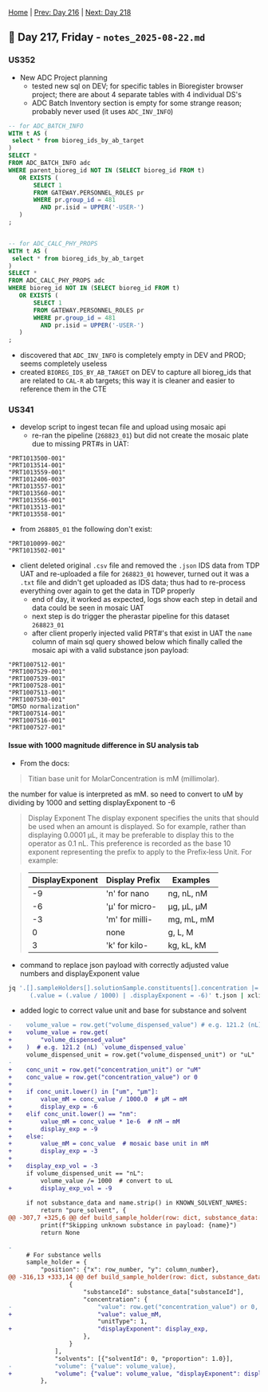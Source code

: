 [Home](../../main.md) | [Prev: Day 216](notes_2025-08-21.md) | [Next: Day 218](./notes_2025-08-25.md)

## 📝 Day 217, Friday - `notes_2025-08-22.md`

### US352
- New ADC Project planning
    * tested new sql on DEV; for specific tables in Bioregister browser project; there are about 4 separate tables with 4 individual DS's
    * ADC Batch Inventory section is empty for some strange reason; probably never used (it uses `ADC_INV_INFO`)

```sql
-- for ADC_BATCH_INFO
WITH t AS (
 select * from bioreg_ids_by_ab_target
)
SELECT *
FROM ADC_BATCH_INFO adc
WHERE parent_bioreg_id NOT IN (SELECT bioreg_id FROM t)
   OR EXISTS (
       SELECT 1
       FROM GATEWAY.PERSONNEL_ROLES pr
       WHERE pr.group_id = 481
         AND pr.isid = UPPER('-USER-')
   )
;


-- for ADC_CALC_PHY_PROPS
WITH t AS (
 select * from bioreg_ids_by_ab_target
)
SELECT *
FROM ADC_CALC_PHY_PROPS adc
WHERE bioreg_id NOT IN (SELECT bioreg_id FROM t)
   OR EXISTS (
       SELECT 1
       FROM GATEWAY.PERSONNEL_ROLES pr
       WHERE pr.group_id = 481
         AND pr.isid = UPPER('-USER-')
   )
;
```

- discovered that `ADC_INV_INFO` is completely empty in DEV and PROD; seems completely useless
- created `BIOREG_IDS_BY_AB_TARGET` on DEV to capture all bioreg_ids that are related to `CAL-R` ab targets; this way it is cleaner and easier to reference them in the CTE


### US341
- develop script to ingest tecan file and upload using mosaic api
    * re-ran the pipeline (`268823_01`) but did not create the mosaic plate due to missing PRT#s in UAT:

```
"PRT1013500-001"
"PRT1013514-001"
"PRT1013559-001"
"PRT1012406-003"
"PRT1013557-001"
"PRT1013560-001"
"PRT1013556-001"
"PRT1013513-001"
"PRT1013558-001"
```

- from `268805_01` the following don't exist:

```
"PRT1010099-002"
"PRT1013502-001"
```

- client deleted original `.csv` file and removed the `.json` IDS data from TDP UAT and re-uploaded a file for `268823_01` however, turned out it was a `.txt` file and didn't get uploaded as IDS data; thus had to re-process everything over again to get the data in TDP properly
    * end of day, it worked as expected, logs show each step in detail and data could be seen in mosaic UAT
    * next step is do trigger the pherastar pipeline for this dataset `268823_01`
    * after client properly injected valid PRT#'s that exist in UAT the `name` column of main sql query showed below which finally called the mosaic api with a valid substance json payload:

```
"PRT1007512-001"
"PRT1007529-001"
"PRT1007539-001"
"PRT1007528-001"
"PRT1007513-001"
"PRT1007530-001"
"DMSO normalization"
"PRT1007514-001"
"PRT1007516-001"
"PRT1007527-001"
```

#### Issue with 1000 magnitude difference in SU analysis tab

- From the docs:
>Titian base unit for MolarConcentration is mM (millimolar).

the number for value is interpreted as mM. so need to convert to uM by dividing by 1000 and setting displayExponent to -6

>Display Exponent
>The display exponent specifies the units that should be used when an amount is displayed. So for example, rather than displaying 0.0001 µL, it may be preferable to display this to the operator as 0.1 nL. This preference is recorded as the base 10 exponent representing the prefix to apply to the Prefix‑less Unit. For example:

>|DisplayExponent|	Display	Prefix| Examples|
>|---|---|---|
>|-9|	'n' for nano|	ng, nL, nM|
>|-6 | 'µ' for micro-	|µg, µL, µM|
>|-3 | 'm' for milli-	|mg, mL, mM|
>|0  | none	|g, L, M|
>|3  | 'k' for kilo-|	kg, kL, kM|

- command to replace json payload with correctly adjusted value numbers and displayExponent value

```bash
jq '.[].sampleHolders[].solutionSample.constituents[].concentration |=
      (.value = (.value / 1000) | .displayExponent = -6)' t.json | xclip -selection clipboard
```

- added logic to correct value unit and base for substance and solvent

```diff
-    volume_value = row.get("volume_dispensed_value") # e.g. 121.2 (nL) `volume_dispensed_value`
+    volume_value = row.get(
+        "volume_dispensed_value"
+    )  # e.g. 121.2 (nL) `volume_dispensed_value`
     volume_dispensed_unit = row.get("volume_dispensed_unit") or "uL"
-
+    conc_unit = row.get("concentration_unit") or "uM"
+    conc_value = row.get("concentration_value") or 0
+
+    if conc_unit.lower() in ["um", "µm"]:
+        value_mM = conc_value / 1000.0  # µM → mM
+        display_exp = -6
+    elif conc_unit.lower() == "nm":
+        value_mM = conc_value * 1e-6  # nM → mM
+        display_exp = -9
+    else:
+        value_mM = conc_value  # mosaic base unit in mM
+        display_exp = -3
+
+    display_exp_vol = -3
     if volume_dispensed_unit == "nL":
         volume_value /= 1000  # convert to uL
+        display_exp_vol = -9
 
     if not substance_data and name.strip() in KNOWN_SOLVENT_NAMES:
         return "pure_solvent", {
@@ -307,7 +325,6 @@ def build_sample_holder(row: dict, substance_data: dict):
         print(f"Skipping unknown substance in payload: {name}")
         return None
 
-
     # For substance wells
     sample_holder = {
         "position": {"x": row_number, "y": column_number},
@@ -316,13 +333,14 @@ def build_sample_holder(row: dict, substance_data: dict):
                 {
                     "substanceId": substance_data["substanceId"],
                     "concentration": {
-                        "value": row.get("concentration_value") or 0,
+                        "value": value_mM,
                         "unitType": 1,
+                        "displayExponent": display_exp,
                     },
                 }
             ],
             "solvents": [{"solventId": 0, "proportion": 1.0}],
-            "volume": {"value": volume_value},
+            "volume": {"value": volume_value, "displayExponent": display_exp_vol},
         },
```

